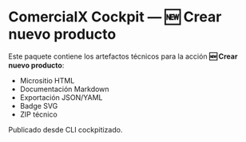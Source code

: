 # ComercialX Cockpit — 🆕 Crear nuevo producto

Este paquete contiene los artefactos técnicos para la acción **🆕 Crear nuevo producto**:

- Micrositio HTML
- Documentación Markdown
- Exportación JSON/YAML
- Badge SVG
- ZIP técnico

Publicado desde CLI cockpitizado.
